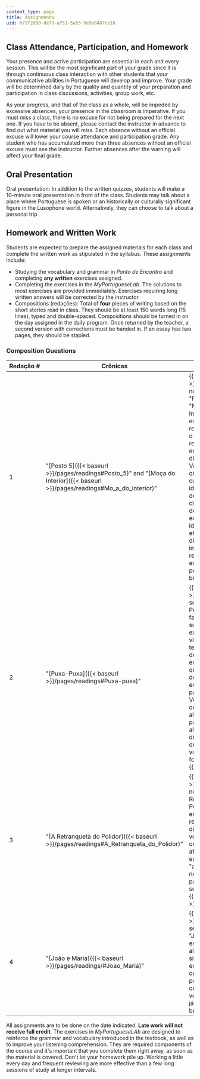 ```yaml
---
content_type: page
title: Assignments
uid: 679f2d88-de79-a751-5a53-9e9a8487ce10
---
```


Class Attendance, Participation, and Homework
---------------------------------------------

Your presence and active participation are essential in each and every session. This will be the most significant part of your grade since it is through continuous class interaction with other students that your communicative abilities in Portuguese will develop and improve. Your grade will be determined daily by the quality and quantity of your preparation and participation in class discussions, activities, group work, etc.

As your progress, and that of the class as a whole, will be impeded by excessive absences, your presence in the classroom is imperative. If you must miss a class, there is no excuse for not being prepared for the next one. If you have to be absent, please contact the instructor in advance to find out what material you will miss. Each absence without an official excuse will lower your course attendance and participation grade. Any student who has accumulated more than three absences without an official excuse must see the instructor. Further absences after the warning will affect your final grade. 

Oral Presentation
-----------------

Oral presentation: In addition to the written quizzes, students will make a 10–minute oral presentation in front of the class. Students may talk about a place where Portuguese is spoken or an historically or culturally significant figure in the Lusophone world. Alternatively, they can choose to talk about a personal trip

Homework and Written Work
-------------------------

Students are expected to prepare the assigned materials for each class and complete the written work as stipulated in the syllabus. These assignments include:

*   Studying the vocabulary and grammar in _Ponto de Encontro_ and completing **any written** exercises assigned.
*   Completing the exercises in the _MyPortugueseLab_. The solutions to most exercises are provided immediately. Exercises requiring long written answers will be corrected by the instructor.
*   Compositions (redações): Total of **four** pieces of writing based on the short stories read in class. They should be at least 150 words long (15 lines), typed and double-spaced. Compositions should be turned in on the day assigned in the daily program. Once returned by the teacher, a second version with corrections must be handed in. If an essay has two pages, they should be stapled.

### Composition Questions

| Redação # | Crônicas | Tópico? | Devido |
| --- | --- | --- | --- |
| 1 | "[Posto 5]({{< baseurl >}}/pages/readings#Posto_5)" and "[Moça do Interior]({{< baseurl >}}/pages/readings#Mo_a_do_interior)" |  {{< br >}}{{< br >}} Com base nos contos "Posto 5" e "Moça do Interior", escreva uma redação sobre o relacionamento entre pessoas diferentes. Você acredita que diferenças culturais, de idade, de raça, de religião, de classe social, de nível educativo, ideológicas, etc. podem dificultar ou impedir o relacionamento entre duas pessoas? {{< br >}}{{< br >}}  | Session 30 |
| 2 | "[Puxa-Puxa]({{< baseurl >}}/pages/readings#Puxa-puxa)" |  {{< br >}}{{< br >}} Baseando-se no conto Puxa-puxa, fale sobre a sua experiência em viagens. Você tem o costume de pedir encomendas a quem viaja? Ou de trazer encomendas para amigos? Você já passou ou conhece alguém que passou por alguma dificuldade durante uma viagem? Como foi? {{< br >}}{{< br >}}  | Session 35 |
| 3 | "[A Retranqueta do Polidor]({{< baseurl >}}/pages/readings#A_Retranqueta_do_Polidor)" |  {{< br >}}{{< br >}} Com base no conto "A Retranqueta do Polidor", escreva uma redação dizendo se você concorda ou não com a afirmação do escritor de que "a mentira é necessária para a vida em sociedade." {{< br >}}{{< br >}}  | Session 40 |
| 4 | "[João e Maria]({{< baseurl >}}/pages/readings/#Joao_Maria)" |  {{< br >}}{{< br >}} Baseando-se no conto "João e Maria", escreva sobre alguma situação embaraçosa ou engraçada por que você ou alguém que você conhece já passou. {{< br >}}{{< br >}}  | Session 48 

All assignments are to be done on the date indicated. **Late work will not receive full credit**. The exercises in _MyPortugueseLAb_ are designed to reinforce the grammar and vocabulary introduced in the textbook, as well as to improve your listening comprehension. They are required components of the course and it's important that you complete them right away, as soon as the material is covered. Don't let your homework pile up. Working a little every day and frequent reviewing are more effective than a few long sessions of study at longer intervals.